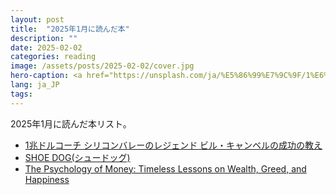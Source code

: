 ```yaml
---
layout: post
title:  "2025年1月に読んだ本"
description: ""
date: 2025-02-02
categories: reading
image: /assets/posts/2025-02-02/cover.jpg
hero-caption: <a href="https://unsplash.com/ja/%E5%86%99%E7%9C%9F/1%E6%9C%88%E3%81%AE%E3%82%B9%E3%82%AF%E3%83%A9%E3%83%96%E3%83%AB%E3%83%AF%E3%83%BC%E3%83%89-TGeFx4x4NHU?utm_content=creditCopyText&utm_medium=referral&utm_source=unsplash">Unsplash</a>の<a href="https://unsplash.com/ja/@glencarrie?utm_content=creditCopyText&utm_medium=referral&utm_source=unsplash">Glen Carrie</a>が撮影した写真
lang: ja_JP
tags:
---
```


2025年1月に読んだ本リスト。

- [1兆ドルコーチ シリコンバレーのレジェンド ビル・キャンベルの成功の教え](https://masamichiueta.github.io/reading/2025/01/11/trillion-dollar-coach.html)
- [SHOE DOG(シュードッグ)](https://masamichiueta.github.io/reading/2025/01/12/shoe-dog.html)
- [The Psychology of Money: Timeless Lessons on Wealth, Greed, and Happiness](https://masamichiueta.github.io/reading/2025/01/25/the-psychology-of-money.html)
